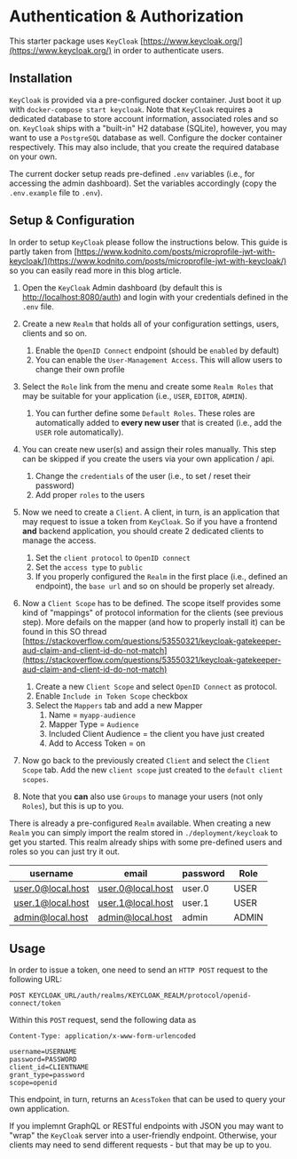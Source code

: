 # Authentication & Authorization

This starter package uses `KeyCloak` [https://www.keycloak.org/](https://www.keycloak.org/) in order to authenticate users.

## Installation

`KeyCloak` is provided via a pre-configured docker container. Just boot it up with `docker-compose start keycloak`. Note that `KeyCloak` requires a dedicated database to store account information, associated roles and so on. `KeyCloak` ships with a "built-in" H2 database (SQLite), however, you may want to use a `PostgreSQL` database as well. Configure the docker container respectively. This may also include, that you create the required database on your own.

The current docker setup reads pre-defined `.env` variables (i.e., for accessing the admin dashboard). Set the variables accordingly (copy the `.env.example` file to `.env`).

## Setup & Configuration

In order to setup `KeyCloak` please follow the instructions below. This guide is partly taken from [https://www.kodnito.com/posts/microprofile-jwt-with-keycloak/](https://www.kodnito.com/posts/microprofile-jwt-with-keycloak/) so you can easily read more in this blog article.

1. Open the `KeyCloak` Admin dashboard (by default this is [http://localhost:8080/auth](http://localhost:8080/auth)) and login with your credentials defined in the `.env` file.

2. Create a new `Realm` that holds all of your configuration settings, users, clients and so on.

   1. Enable the `OpenID Connect` endpoint (should be `enabled` by default)
   2. You can enable the `User-Management Access`. This will allow users to change their own profile

3. Select the `Role` link from the menu and create some `Realm Roles` that may be suitable for your application (i.e., `USER`, `EDITOR`, `ADMIN`).

   1. You can further define some `Default Roles`. These roles are automatically added to **every new user** that is created (i.e., add the `USER` role automatically).

4. You can create new user(s) and assign their roles manually. This step can be skipped if you create the users via your own application / api.

   1. Change the `credentials` of the user (i.e., to set / reset their password)
   2. Add proper `roles` to the users

5. Now we need to create a `Client`. A client, in turn, is an application that may request to issue a token from `KeyCloak`. So if you have a frontend **and** backend application, you should create 2 dedicated clients to manage the access.

   1. Set the `client protocol` to `OpenID connect`
   2. Set the `access type` to `public`
   3. If you properly configured the `Realm` in the first place (i.e., defined an endpoint), the `base url` and so on should be properly set already.

6. Now a `Client Scope` has to be defined. The scope itself provides some kind of "mappings" of protocol information for the clients (see previous step). More defails on the mapper (and how to properly install it) can be found in this SO thread [https://stackoverflow.com/questions/53550321/keycloak-gatekeeper-aud-claim-and-client-id-do-not-match](https://stackoverflow.com/questions/53550321/keycloak-gatekeeper-aud-claim-and-client-id-do-not-match)

   1. Create a new `Client Scope` and select `OpenID Connect` as protocol.
   2. Enable `Include in Token Scope` checkbox
   3. Select the `Mappers` tab and add a new Mapper
      1. Name = `myapp-audience`
      2. Mapper Type = `Audience`
      3. Included Client Audience = the client you have just created
      4. Add to Access Token = on

7. Now go back to the previously created `Client` and select the `Client Scope` tab. Add the new `client scope` just created to the `default client scopes`.

8. Note that you **can** also use `Groups` to manage your users (not only `Roles`), but this is up to you.

There is already a pre-configured `Realm` available. When creating a new `Realm` you can simply import the realm stored in `./deployment/keycloak` to get you started. This realm already ships with some pre-defined users and roles so you can just try it out.

| username          | email             | password | Role  |
| ----------------- | ----------------- | -------- | ----- |
| user.0@local.host | user.0@local.host | user.0   | USER  |
| user.1@local.host | user.1@local.host | user.1   | USER  |
| admin@local.host  | admin@local.host  | admin    | ADMIN |

## Usage

In order to issue a token, one need to send an `HTTP POST` request to the following URL:

```
POST KEYCLOAK_URL/auth/realms/KEYCLOAK_REALM/protocol/openid-connect/token
```

Within this `POST` request, send the following data as

```
Content-Type: application/x-www-form-urlencoded

username=USERNAME
password=PASSWORD
client_id=CLIENTNAME
grant_type=password
scope=openid
```

This endpoint, in turn, returns an `AcessToken` that can be used to query your own application.

If you implemnt GraphQL or RESTful endpoints with JSON you may want to "wrap" the `KeyCloak` server into a user-friendly endpoint. Otherwise, your clients may need to send different requests - but that may be up to you.
